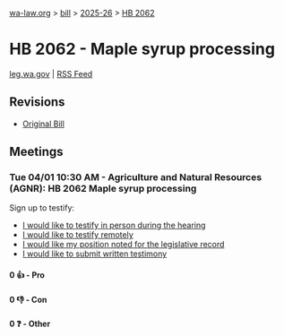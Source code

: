 [wa-law.org](/) > [bill](/bill/) > [2025-26](/bill/2025-26/) > [HB 2062](/bill/2025-26/hb/2062/)

# HB 2062 - Maple syrup processing
[leg.wa.gov](https://app.leg.wa.gov/billsummary?BillNumber=2062&Year=2025&Initiative=false) | [RSS Feed](./rss.xml)

## Revisions
* [Original Bill](1/)

## Meetings
### Tue 04/01 10:30 AM - Agriculture and Natural Resources (AGNR): HB 2062 Maple syrup processing
Sign up to testify:
* [I would like to testify in person during the hearing](https://app.leg.wa.gov/csi/Testifier/Add?chamber=House&mId=33209&aId=166689&caId=26789&tId=1)
* [I would like to testify remotely](https://app.leg.wa.gov/csi/Testifier/Add?chamber=House&mId=33209&aId=166689&caId=26789&tId=2)
* [I would like my position noted for the legislative record](https://app.leg.wa.gov/csi/Testifier/Add?chamber=House&mId=33209&aId=166689&caId=26789&tId=3)
* [I would like to submit written testimony](https://app.leg.wa.gov/csi/Testifier/Add?chamber=House&mId=33209&aId=166689&caId=26789&tId=4)

#### 0 👍 - Pro

#### 0 👎 - Con

#### 0 ❓ - Other
